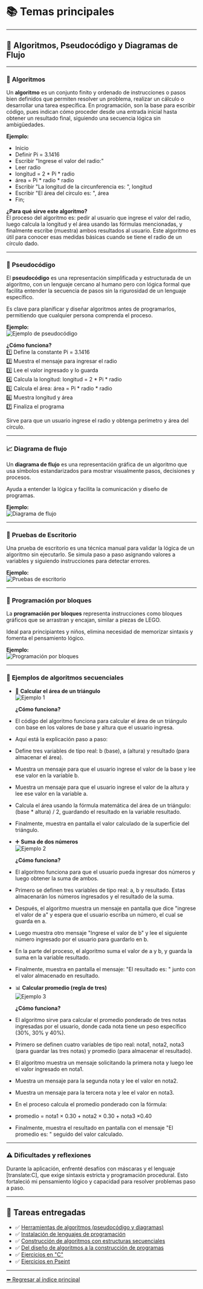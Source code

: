 # 📚 **Temas principales**

---

## 🚀 **Algoritmos, Pseudocódigo y Diagramas de Flujo**

---

### 🧮 **Algoritmos**

Un **algoritmo** es un conjunto finito y ordenado de instrucciones o pasos bien definidos que permiten resolver un problema, realizar un cálculo o desarrollar una tarea específica. En programación, son la base para escribir código, pues indican cómo proceder desde una entrada inicial hasta obtener un resultado final, siguiendo una secuencia lógica sin ambigüedades.  

**Ejemplo:**  
- Inicio  
- Definir Pi = 3.1416  
- Escribir "Ingrese el valor del radio:"  
- Leer radio  
- longitud = 2 * Pi * radio  
- área = Pi * radio * radio  
- Escribir "La longitud de la circunferencia es: ", longitud  
- Escribir "El área del círculo es: ", área  
- Fin; 

**¿Para qué sirve este algoritmo?**  
El proceso del algoritmo es: pedir al usuario que ingrese el valor del radio, luego calcula la longitud y el área usando las fórmulas mencionadas, y finalmente escribe (muestra) ambos resultados al usuario. Este algoritmo es útil para conocer esas medidas básicas cuando se tiene el radio de un círculo dado.


---

### 📜 **Pseudocódigo**

El **pseudocódigo** es una representación simplificada y estructurada de un algoritmo, con un lenguaje cercano al humano pero con lógica formal que facilita entender la secuencia de pasos sin la rigurosidad de un lenguaje específico.  

Es clave para planificar y diseñar algoritmos antes de programarlos, permitiendo que cualquier persona comprenda el proceso.  

**Ejemplo:**  
![Ejemplo de pseudocódigo](https://github.com/ElvisGuayllas/Teor-a-de-la-Programaci-n/blob/main/imagenes/imagen1.png)

**¿Cómo funciona?**  
1️⃣ Define la constante Pi = 3.1416  
2️⃣ Muestra el mensaje para ingresar el radio  
3️⃣ Lee el valor ingresado y lo guarda  
4️⃣ Calcula la longitud: longitud = 2 * Pi * radio  
5️⃣ Calcula el área: área = Pi * radio * radio  
6️⃣ Muestra longitud y área  
7️⃣ Finaliza el programa  

Sirve para que un usuario ingrese el radio y obtenga perímetro y área del círculo.

---

### 📈 **Diagrama de flujo**

Un **diagrama de flujo** es una representación gráfica de un algoritmo que usa símbolos estandarizados para mostrar visualmente pasos, decisiones y procesos.  

Ayuda a entender la lógica y facilita la comunicación y diseño de programas.  

**Ejemplo:**  
![Diagrama de flujo](https://github.com/ElvisGuayllas/Teor-a-de-la-Programaci-n/blob/main/imagenes/Diagrama%20de%20flujo.png)

---

### 🧾 **Pruebas de Escritorio**

Una prueba de escritorio es una técnica manual para validar la lógica de un algoritmo sin ejecutarlo. Se simula paso a paso asignando valores a variables y siguiendo instrucciones para detectar errores.  

**Ejemplo:**  
![Pruebas de escritorio](https://github.com/ElvisGuayllas/Teor-a-de-la-Programaci-n/blob/main/imagenes/Pruebas%20de%20escritorio.png)

---

### 🔲 **Programación por bloques**

La **programación por bloques** representa instrucciones como bloques gráficos que se arrastran y encajan, similar a piezas de LEGO.  

Ideal para principiantes y niños, elimina necesidad de memorizar sintaxis y fomenta el pensamiento lógico.  

**Ejemplo:**  
![Programación por bloques](https://github.com/ElvisGuayllas/Teor-a-de-la-Programaci-n/blob/main/imagenes/Captura%20de%20pantalla%202025-10-29%20093359.png)

---

### 📝 **Ejemplos de algoritmos secuenciales**

- 📐 **Calcular el área de un triángulo**  
  ![Ejemplo 1](https://github.com/ElvisGuayllas/Teor-a-de-la-Programaci-n/blob/main/imagenes/Captura%20de%20pantalla%202025-10-29%20095347.png)

  **¿Cómo funciona?**  
 - El código del algoritmo funciona para calcular el área de un triángulo con base en los valores de base y altura que el usuario ingresa.
- Aquí está la explicación paso a paso:
- Define tres variables de tipo real: b (base), a (altura) y resultado (para almacenar el área).
- Muestra un mensaje para que el usuario ingrese el valor de la base y lee ese valor en la variable b.
- Muestra un mensaje para que el usuario ingrese el valor de la altura y lee ese valor en la variable a.
- Calcula el área usando la fórmula matemática del área de un triángulo: (base * altura) / 2, guardando el resultado en la variable resultado.
- Finalmente, muestra en pantalla el valor calculado de la superficie del triángulo.


- ➕ **Suma de dos números**  
  ![Ejemplo 2](https://github.com/ElvisGuayllas/Teor-a-de-la-Programaci-n/blob/main/imagenes/suma%20de%20dos%20numeros.png)

  **¿Cómo funciona?**  
- El algoritmo funciona para que el usuario pueda ingresar dos números y luego obtener la suma de ambos.
- Primero se definen tres variables de tipo real: a, b y resultado. Estas almacenarán los números ingresados y el resultado de la suma.
- Después, el algoritmo muestra un mensaje en pantalla que dice "ingrese el valor de a" y espera que el usuario escriba un número, el cual se guarda en a.
- Luego muestra otro mensaje "Ingrese el valor de b" y lee el siguiente número ingresado por el usuario para guardarlo en b.
- En la parte del proceso, el algoritmo suma el valor de a y b, y guarda la suma en la variable resultado.
- Finalmente, muestra en pantalla el mensaje: "El resultado es: " junto con el valor almacenado en resultado.

  
- 📊 **Calcular promedio (regla de tres)**  
  ![Ejemplo 3](https://github.com/ElvisGuayllas/Teor-a-de-la-Programaci-n/blob/main/imagenes/Promedio.png)

  **¿Cómo funciona?**  
- El algoritmo sirve para calcular el promedio ponderado de tres notas ingresadas por el usuario, donde cada nota tiene un peso específico (30%, 30% y 40%).
- Primero se definen cuatro variables de tipo real: nota1, nota2, nota3 (para guardar las tres notas) y promedio (para almacenar el resultado).
- El algoritmo muestra un mensaje solicitando la primera nota y luego lee el valor ingresado en nota1.
- Muestra un mensaje para la segunda nota y lee el valor en nota2.
- Muestra un mensaje para la tercera nota y lee el valor en nota3.
- En el proceso calcula el promedio ponderado con la fórmula:
- promedio = nota1 × 0.30 + nota2 × 0.30 + nota3 ×0.40
- Finalmente, muestra el resultado en pantalla con el mensaje "El promedio es: " seguido del valor calculado.

---

### ⚠️ **Dificultades y reflexiones**

Durante la aplicación, enfrenté desafíos con máscaras y el lenguaje [translate:C], que exige sintaxis estricta y programación procedural. Esto fortaleció mi pensamiento lógico y capacidad para resolver problemas paso a paso.

---

## 📁 **Tareas entregadas**

- ✅ [Herramientas de algoritmos (pseudocódigo y diagramas)](https://drive.google.com/file/d/1-8r3nNZ82_79XYHAUDY8EJkMvBsa1ERc/view?usp=drive_link)  
- ✅ [Instalación de lenguajes de programación](https://drive.google.com/file/d/14J7SAnPUKfMiSxT1s4EGUgtW_r7eQY0G/view?usp=drive_link)  
- ✅ [Construcción de algoritmos con estructuras secuenciales](https://drive.google.com/file/d/1AZLjMB7uwIYVQi00So4b3ge_dJLJ8LFA/view?usp=drive_link)  
- ✅ [Del diseño de algoritmos a la construcción de programas](https://drive.google.com/file/d/1Roji2JPSVhwFUL0xn-KkCvRUT9IvwU12/view?usp=drive_link)  
- ✅ [Ejercicios en "C"](https://drive.google.com/drive/folders/12QoqkacnlMom00tgVKZJs70fvS-t7gCY?usp=drive_link)  
- ✅ [Ejercicios en Pseint](https://drive.google.com/drive/folders/10r9xaEuI8Rx7YmlAiwq1p01n5fmwnaAu?usp=drive_link)

---

[⬅️ Regresar al índice principal](./index.md)


